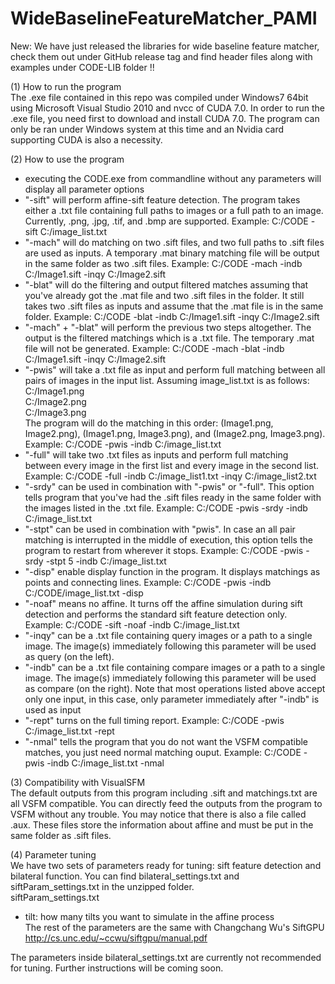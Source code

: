 # WideBaselineFeatureMatcher_PAMI
New: We have just released the libraries for wide baseline feature matcher, check them out under GitHub release tag and find header files along with examples under CODE-LIB folder !!

(1) How to run the program <br />
The .exe file contained in this repo was compiled under Windows7 64bit using Microsoft Visual Studio 2010 and nvcc of CUDA 7.0. In order to run the .exe file, you need first to download and install CUDA 7.0. The program can only be ran under Windows system at this time and an Nvidia card supporting CUDA is also a necessity.

(2) How to use the program
  - executing the CODE.exe from commandline without any parameters will display all parameter options
  - "-sift" will perform affine-sift feature detection. The program takes either a .txt file containing full paths to images     or a full path to an image. Currently, .png, .jpg, .tif, and .bmp are supported. Example: C:/CODE -sift C:/image_list.txt
  - "-mach" will do matching on two .sift files, and two full paths to .sift files are used as inputs. A temporary .mat          binary matching file will be output in the same folder as two .sift files. Example: C:/CODE -mach -indb C:/Image1.sift       -inqy C:/Image2.sift
  - "-blat" will do the filtering and output filtered matches assuming that you've already got the .mat file and two .sift       files in the folder. It still takes two .sift files as inputs and assume that the .mat file is in the same folder.           Example: C:/CODE -blat -indb C:/Image1.sift -inqy C:/Image2.sift
  - "-mach" + "-blat" will perform the previous two steps altogether. The output is the filtered matchings which is a .txt       file. The temporary .mat file will not be generated. Example: C:/CODE -mach -blat -indb C:/Image1.sift -inqy                 C:/Image2.sift
  - "-pwis" will take a .txt file as input and perform full matching between all pairs of images in the input list. Assuming     image_list.txt is as follows: <br />
    C:/Image1.png <br />
    C:/Image2.png <br />
    C:/Image3.png <br />
    The program will do the matching in this order: (Image1.png, Image2.png), (Image1.png, Image3.png), and (Image2.png,         Image3.png). <br />
    Example: C:/CODE -pwis -indb C:/image_list.txt
  - "-full" will take two .txt files as inputs and perform full matching between every image in the first list and every         image in the second list. Example: C:/CODE -full -indb C:/image_list1.txt -inqy C:/image_list2.txt
  - "-srdy" can be used in combination with "-pwis" or "-full". This option tells program that you've had the .sift files        ready in the same folder with the images listed in the .txt file. Example: C:/CODE -pwis -srdy -indb C:/image_list.txt
  - "-stpt" can be used in combination with "pwis". In case an all pair matching is interrupted in the middle of execution,      this option tells the program to restart from wherever it stops. Example: C:/CODE -pwis -srdy -stpt 5 -indb                  C:/image_list.txt
  - "-disp" enable display function in the program. It displays matchings as points and connecting lines. Example: C:/CODE       -pwis -indb C:/CODE/image_list.txt -disp
  - "-noaf" means no affine. It turns off the affine simulation during sift detection and performs the standard sift feature     detection only. Example: C:/CODE -sift -noaf -indb C:/image_list.txt
  - "-inqy" can be a .txt file containing query images or a path to a single image. The image(s) immediately following this      parameter will be used as query (on the left).
  - "-indb" can be a .txt file containing compare images or a path to a single image. The image(s) immediately following this     parameter will be used as compare (on the right). Note that most operations listed above accept only one input, in this      case, only parameter immediately after "-indb" is used as input
  - "-rept" turns on the full timing report. Example: C:/CODE -pwis C:/image_list.txt -rept
  - "-nmal" tells the program that you do not want the VSFM compatible matches, you just need normal matching ouput. Example:     C:/CODE -pwis -indb C:/image_list.txt -nmal
  
(3) Compatibility with VisualSFM <br />
The default outputs from this program including .sift and matchings.txt are all VSFM compatible. You can directly feed the outputs from the program to VSFM without any trouble. You may notice that there is also a file called .aux. These files store the information about affine and must be put in the same folder as .sift files.

(4) Parameter tuning <br />
We have two sets of parameters ready for tuning: sift feature detection and bilateral function. You can find bilateral_settings.txt and siftParam_settings.txt in the unzipped folder. <br />
siftParam_settings.txt 
 - tilt: how many tilts you want to simulate in the affine process <br />
The rest of the parameters are the same with Changchang Wu's SiftGPU http://cs.unc.edu/~ccwu/siftgpu/manual.pdf

The parameters inside bilateral_settings.txt are currently not recommended for tuning. Further instructions will be coming soon.
